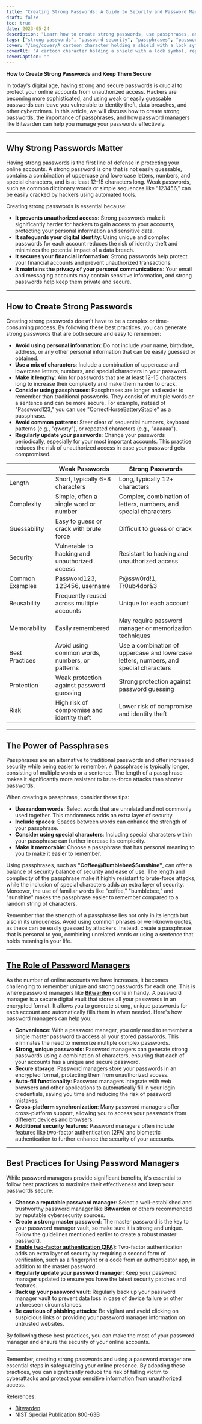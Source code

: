 ```yaml
---
title: "Creating Strong Passwords: A Guide to Security and Password Management"
draft: false
toc: true
date: 2023-05-24
description: "Learn how to create strong passwords, use passphrases, and manage them securely with password managers like Bitwarden."
tags: ["strong passwords", "password security", "passphrases", "password managers", "Bitwarden", "online security", "cybersecurity", "password strength", "data protection", "digital security", "password best practices", "password tips", "secure passwords", "password management tools", "online privacy", "protecting accounts", "data security", "password complexity", "password generator", "two-factor authentication", "creating strong passwords", "password management guide", "password security tips", "strong password creation", "password protection", "secure password management", "password manager benefits", "passphrase security", "password manager recommendations", "password manager best practices", "password manager security", "password manager features"]
cover: "/img/cover/A_cartoon_character_holding_a_shield_with_a_lock_symbol.png"
coverAlt: "A cartoon character holding a shield with a lock symbol, representing password security and protection."
coverCaption: ""
---
```


**How to Create Strong Passwords and Keep Them Secure**

In today's digital age, having strong and secure passwords is crucial to protect your online accounts from unauthorized access. Hackers are becoming more sophisticated, and using weak or easily guessable passwords can leave you vulnerable to identity theft, data breaches, and other cybercrimes. In this article, we will discuss how to create strong passwords, the importance of passphrases, and how password managers like Bitwarden can help you manage your passwords effectively.

______

## Why Strong Passwords Matter

Having strong passwords is the first line of defense in protecting your online accounts. A strong password is one that is not easily guessable, contains a combination of uppercase and lowercase letters, numbers, and special characters, and is at least 12-15 characters long. Weak passwords, such as common dictionary words or simple sequences like "123456," can be easily cracked by hackers using automated tools.

Creating strong passwords is essential because:

- **It prevents unauthorized access**: Strong passwords make it significantly harder for hackers to gain access to your accounts, protecting your personal information and sensitive data.
- **It safeguards your digital identity**: Using unique and complex passwords for each account reduces the risk of identity theft and minimizes the potential impact of a data breach.
- **It secures your financial information**: Strong passwords help protect your financial accounts and prevent unauthorized transactions.
- **It maintains the privacy of your personal communications**: Your email and messaging accounts may contain sensitive information, and strong passwords help keep them private and secure.

______

## How to Create Strong Passwords

Creating strong passwords doesn't have to be a complex or time-consuming process. By following these best practices, you can generate strong passwords that are both secure and easy to remember:

- **Avoid using personal information**: Do not include your name, birthdate, address, or any other personal information that can be easily guessed or obtained.
- **Use a mix of characters**: Include a combination of uppercase and lowercase letters, numbers, and special characters in your password.
- **Make it lengthy**: Aim for passwords that are at least 12-15 characters long to increase their complexity and make them harder to crack.
- **Consider using passphrases**: Passphrases are longer and easier to remember than traditional passwords. They consist of multiple words or a sentence and can be more secure. For example, instead of "Password123," you can use "CorrectHorseBatteryStaple" as a passphrase.
- **Avoid common patterns**: Steer clear of sequential numbers, keyboard patterns (e.g., "qwerty"), or repeated characters (e.g., "aaaaaa").
- **Regularly update your passwords**: Change your passwords periodically, especially for your most important accounts. This practice reduces the risk of unauthorized access in case your password gets compromised.

|                     | Weak Passwords                           | Strong Passwords                           |
| ------------------- | ---------------------------------------- | ------------------------------------------ |
| Length              | Short, typically 6-8 characters           | Long, typically 12+ characters              |
| Complexity          | Simple, often a single word or number     | Complex, combination of letters, numbers, and special characters |
| Guessability        | Easy to guess or crack with brute force   | Difficult to guess or crack                  |
| Security            | Vulnerable to hacking and unauthorized access   | Resistant to hacking and unauthorized access |
| Common Examples     | Password123, 123456, username              | P@ssw0rd!1, Tr0ub4dor&3                      |
| Reusability         | Frequently reused across multiple accounts | Unique for each account                      |
| Memorability        | Easily remembered                         | May require password manager or memorization techniques |
| Best Practices      | Avoid using common words, numbers, or patterns | Use a combination of uppercase and lowercase letters, numbers, and special characters |
| Protection          | Weak protection against password guessing | Strong protection against password guessing  |
| Risk                | High risk of compromise and identity theft | Lower risk of compromise and identity theft   |


______

## The Power of Passphrases

Passphrases are an alternative to traditional passwords and offer increased security while being easier to remember. A passphrase is typically longer, consisting of multiple words or a sentence. The length of a passphrase makes it significantly more resistant to brute-force attacks than shorter passwords.

When creating a passphrase, consider these tips:

- **Use random words**: Select words that are unrelated and not commonly used together. This randomness adds an extra layer of security.
- **Include spaces**: Spaces between words can enhance the strength of your passphrase.
- **Consider using special characters**: Including special characters within your passphrase can further increase its complexity.
- **Make it memorable**: Choose a passphrase that has personal meaning to you to make it easier to remember.

Using passphrases, such as **"Coffee@Bumblebee$Sunshine"**, can offer a balance of security balance of security and ease of use. The length and complexity of the passphrase make it highly resistant to brute-force attacks, while the inclusion of special characters adds an extra layer of security. Moreover, the use of familiar words like "coffee," "bumblebee," and "sunshine" makes the passphrase easier to remember compared to a random string of characters.

Remember that the strength of a passphrase lies not only in its length but also in its uniqueness. Avoid using common phrases or well-known quotes, as these can be easily guessed by attackers. Instead, create a passphrase that is personal to you, combining unrelated words or using a sentence that holds meaning in your life.

______

## [The Role of Password Managers](https://simeononsecurity.com/articles/bitwarden-and-keepassxc-vs-the-rest/)

As the number of online accounts we have increases, it becomes challenging to remember unique and strong passwords for each one. This is where password managers like [**Bitwarden**](https://simeononsecurity.com/articles/bitwarden-and-keepassxc-vs-the-rest/) come in handy. A password manager is a secure digital vault that stores all your passwords in an encrypted format. It allows you to generate strong, unique passwords for each account and automatically fills them in when needed. Here's how password managers can help you:

- **Convenience**: With a password manager, you only need to remember a single master password to access all your stored passwords. This eliminates the need to memorize multiple complex passwords.
- **Strong, unique passwords**: Password managers can generate strong passwords using a combination of characters, ensuring that each of your accounts has a unique and secure password.
- **Secure storage**: Password managers store your passwords in an encrypted format, protecting them from unauthorized access.
- **Auto-fill functionality**: Password managers integrate with web browsers and other applications to automatically fill in your login credentials, saving you time and reducing the risk of password mistakes.
- **Cross-platform synchronization**: Many password managers offer cross-platform support, allowing you to access your passwords from different devices and browsers.
- **Additional security features**: Password managers often include features like two-factor authentication (2FA) and biometric authentication to further enhance the security of your accounts.

______

## Best Practices for Using Password Managers

While password managers provide significant benefits, it's essential to follow best practices to maximize their effectiveness and keep your passwords secure:

- **Choose a reputable password manager**: Select a well-established and trustworthy password manager like **Bitwarden** or others recommended by reputable cybersecurity sources.
- **Create a strong master password**: The master password is the key to your password manager vault, so make sure it is strong and unique. Follow the guidelines mentioned earlier to create a robust master password.
- [**Enable two-factor authentication (2FA)**](https://simeononsecurity.com/articles/what-are-the-diferent-kinds-of-factors-in-mfa/): Two-factor authentication adds an extra layer of security by requiring a second form of verification, such as a fingerprint or a code from an authenticator app, in addition to the master password.
- **Regularly update your password manager**: Keep your password manager updated to ensure you have the latest security patches and features.
- **Back up your password vault**: Regularly back up your password manager vault to prevent data loss in case of device failure or other unforeseen circumstances.
- **Be cautious of phishing attacks**: Be vigilant and avoid clicking on suspicious links or providing your password manager information on untrusted websites.

By following these best practices, you can make the most of your password manager and ensure the security of your online accounts.

______

Remember, creating strong passwords and using a password manager are essential steps in safeguarding your online presence. By adopting these practices, you can significantly reduce the risk of falling victim to cyberattacks and protect your sensitive information from unauthorized access.

References:
- [Bitwarden](https://bitwarden.com/)
- [NIST Special Publication 800-63B](https://pages.nist.gov/800-63-3/sp800-63b.html)
